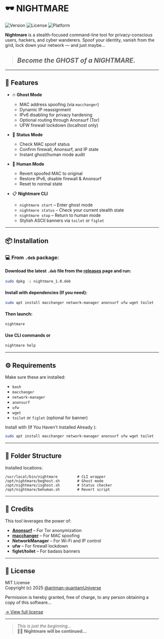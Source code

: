 # 🕶️ NIGHTMARE 

![Version](https://img.shields.io/badge/version-1.0.0-blue.svg)
![License](https://img.shields.io/badge/license-MIT-green.svg)
![Platform](https://img.shields.io/badge/platform-Linux-lightgrey.svg)

**Nightmare** is a stealth-focused command-line tool for privacy-conscious users, hackers, and cyber wanderers. Spoof your identity, vanish from the grid, lock down your network — and just maybe...

> ## _Become the GHOST of a NIGHTMARE._

---

## 🎯 Features

- 🔥 **Ghost Mode**
  - MAC address spoofing (via `macchanger`)
  - Dynamic IP reassignment
  - IPv6 disabling for privacy hardening
  - Optional routing through Anonsurf (Tor)
  - UFW firewall lockdown (localhost only)

- 🧠 **Status Mode**
  - Check MAC spoof status
  - Confirm firewall, Anonsurf, and IP state
  - Instant ghost/human mode audit

- 🔁 **Human Mode**
  - Revert spoofed MAC to original
  - Restore IPv6, disable firewall & Anonsurf
  - Reset to normal state

- 📋️ **Nightmare CLI**
  - `nightmare start` – Enter ghost mode
  - `nightmare status` – Check your current stealth state
  - `nightmare stop` – Return to human mode
  - Stylish ASCII banners via `toilet` or `figlet`

---

## 📦 Installation

### 💻 From `.deb` package:
#### Download the latest `.deb` file from the [releases](https://github.com/YOUR_USERNAME/nightmare/releases) page and run:

```bash
sudo dpkg -i nightmare_1.0.deb
```
#### Install with dependencies (If you need):

```bash
sudo apt install macchanger network-manager anonsurf ufw wget toilet
```
#### Then launch:

```bash
nightmare 
```
#### Use CLI commands or 
```bash
nightmare help
```
---

## ⚙️ Requirements

Make sure these are installed:

- `bash`
- `macchanger`
- `network-manager`
- `anonsurf`
- `ufw`
- `wget`
- `toilet` or `figlet` (optional for banner)

Install with (If You Haven't Installed Already ):

```bash
sudo apt install macchanger network-manager anonsurf ufw wget toilet
```

---

## 📁 Folder Structure

Installed locations:

```
/usr/local/bin/nightmare         # CLI wrapper
/opt/nightmare/beghost.sh        # Ghost mode
/opt/nightmare/isghost.sh        # Status checker
/opt/nightmare/behuman.sh        # Revert script
```

---

## 🙏 Credits

This tool leverages the power of:

- **[Anonsurf](https://github.com/ParrotSec/anonsurf)** – For Tor anonymization
- **[macchanger](https://github.com/alobbs/macchanger)** – For MAC spoofing
- **NetworkManager** – For Wi-Fi and IP control
- **ufw** – For firewall lockdown
- **figlet/toilet** – For badass banners

---

## 📜 License

MIT License  
Copyright (c) 2025 [@antman-quantamUniverse](https://github.com/antman-quantamUniverse)

Permission is hereby granted, free of charge, to any person obtaining a copy of this software...

[→ View full license](./license)

---

> _This is just the beginning..._  
> 🧠👻 **Nightmare will be continued...**
